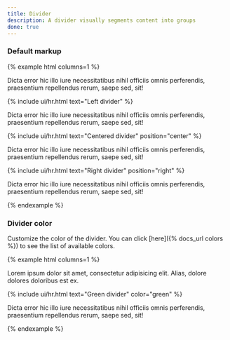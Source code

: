 ```yaml
---
title: Divider
description: A divider visually segments content into groups
done: true
---
```


### Default markup

{% example html columns=1 %}
<p>
  Dicta error hic illo iure necessitatibus nihil officiis omnis perferendis, praesentium repellendus rerum, saepe sed, sit!
</p>
{% include ui/hr.html text="Left divider" %}
<p>
  Dicta error hic illo iure necessitatibus nihil officiis omnis perferendis, praesentium repellendus rerum, saepe sed, sit!
</p>
{% include ui/hr.html text="Centered divider" position="center" %}
<p>
  Dicta error hic illo iure necessitatibus nihil officiis omnis perferendis, praesentium repellendus rerum, saepe sed, sit!
</p>
{% include ui/hr.html text="Right divider" position="right" %}
<p>
  Dicta error hic illo iure necessitatibus nihil officiis omnis perferendis, praesentium repellendus rerum, saepe sed, sit!
</p>
{% endexample %}

### Divider color

Customize the color of the divider. You can click [here]({% docs_url colors %}) to see the list of available colors.

{% example html columns=1 %}
<p>
  Lorem ipsum dolor sit amet, consectetur adipisicing elit. Alias, dolore dolores doloribus est ex.
</p>
{% include ui/hr.html text="Green divider" color="green" %}
<p>
   Dicta error hic illo iure necessitatibus nihil officiis omnis perferendis, praesentium repellendus rerum, saepe sed, sit!
</p>
{% endexample %}
